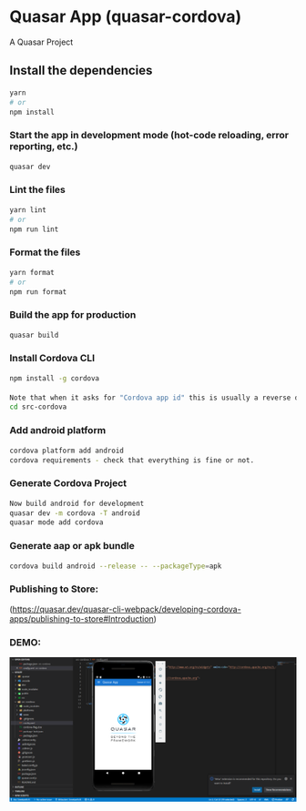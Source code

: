 # Quasar App (quasar-cordova)

A Quasar Project

## Install the dependencies
```bash
yarn
# or
npm install
```

### Start the app in development mode (hot-code reloading, error reporting, etc.)
```bash
quasar dev
```


### Lint the files
```bash
yarn lint
# or
npm run lint
```


### Format the files
```bash
yarn format
# or
npm run format
```



### Build the app for production
```bash
quasar build
```

### Install Cordova CLI
```bash
npm install -g cordova

Note that when it asks for "Cordova app id" this is usually a reverse domain name of your company which is used to uniquely identify your app.
cd src-cordova
```

### Add android platform
```bash
cordova platform add android
cordova requirements - check that everything is fine or not.
```

### Generate Cordova Project
```bash
Now build android for development
quasar dev -m cordova -T android
quasar mode add cordova
```

### Generate aap or apk bundle
```bash
cordova build android --release -- --packageType=apk
```
### Publishing to Store:
(https://quasar.dev/quasar-cli-webpack/developing-cordova-apps/publishing-to-store#Introduction)

### DEMO:
![demo](demo.png)


